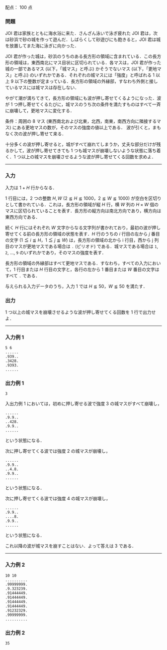 配点： $100$ 点

### 問題
JOI 君は家族とともに海水浴に来た．さんざん泳いで泳ぎ疲れた JOI 君は，次は砂浜で砂の城を作って遊んだ．しばらくして砂遊びにも飽きると，JOI 君は城を放置してまた海に泳ぎに向かった．

JOI 君が作った城は，砂浜のうちのある長方形の領域に含まれている．この長方形の領域は，東西南北にマス目状に区切られている．各マスは，JOI 君が作った城の一部であるマス (以下，「城マス」と呼ぶ) かそうでないマス (以下，「更地マス」と呼ぶ) のいずれかである．それぞれの城マスには「強度」と呼ばれる $1$ 以上 $9$ 以下の整数が定まっている．長方形の領域の外縁部，すなわち外側と接しているマスには城マスは存在しない．

やがて潮が満ちてきて，長方形の領域にも波が押し寄せてくるようになった．波が $1$ つ押し寄せてくるたびに，城マスのうち次の条件を満たすものはすべて一斉に崩壊して，更地マスに変化する．

条件：周囲の $8$ マス (東西南北および北東，北西，南東，南西方向に隣接するマス) にある更地マスの数が，そのマスの強度の値以上である．
波が引くと，まもなく次の波が押し寄せて来る．

十分多くの波が押し寄せると，城がすべて崩れてしまうか，丈夫な部分だけが残るかして，波が押し寄せてきても $1$ つも城マスが崩壊しないような状態に落ち着く．$1$ つ以上の城マスを崩壊させるような波が押し寄せてくる回数を求めよ．

---

### 入力
入力は $1 + H$ 行からなる．

$1$ 行目には，$2$ つの整数 $H, W$ ($2 \leqq H \leqq 1000$，$2 \leqq W \leqq 1000$) が空白を区切りとして書かれている．これは，長方形の領域が縦 $H$ 行，横 $W$ 列の $H \times W$ 個のマスに区切られていることを表す．長方形の縦方向は南北方向であり，横方向は東西方向である．

続く $H$ 行にはそれぞれ $W$ 文字からなる文字列が書かれており，最初の波が押し寄せてくる前の長方形の領域の状態を表す．$H$ 行のうちの $i$ 行目の左から $j$ 番目の文字 ($1 \leqq i \leqq H$，$1 \leqq j \leqq W$) は，長方形の領域の北から i 行目，西から j 列目のマスが更地マスである場合は `.` (ピリオド) である．城マスである場合は `1`, `2`, $\ldots$, `9` のいずれかであり，そのマスの強度を表す．

長方形の領域の外縁部はすべて更地マスである．すなわち，すべての入力において，$1$ 行目または $H$ 行目の文字と，各行の左から $1$ 番目または $W$ 番目の文字はすべて `.` である．

与えられる入力データのうち，入力 $1$ では $H \leqq 50$，$W \leqq 50$ を満たす．

### 出力
$1$ つ以上の城マスを崩壊させるような波が押し寄せてくる回数を $1$ 行で出力せよ．

---

### 入力例 1
~~~
5 6
......
.939..
.3428.
.9393.
......
~~~

### 出力例 1
~~~
3
~~~

入出力例 $1$ においては，初めに押し寄せる波で強度 $3$ の城マスがすべて崩壊し，
~~~
......
.9.9..
..428.
.9.9..
......
~~~
という状態になる．

次に押し寄せてくる波では強度 $2$ の城マスが崩壊し，
~~~
......
.9.9..
..4.8.
.9.9..
......
~~~
という状態になる．

次に押し寄せてくる波では強度 $4$ の城マスが崩壊し，
~~~
......
.9.9..
....8.
.9.9..
......
~~~
という状態になる．

これ以降の波が城マスを崩すことはない．よって答えは $3$ である．

---

### 入力例 2
~~~
10 10
..........
.99999999.
.9.323239.
.91444449.
.91444449.
.91444449.
.91444449.
.91232329.
.99999999.
..........
~~~

### 出力例 2
~~~
35
~~~

